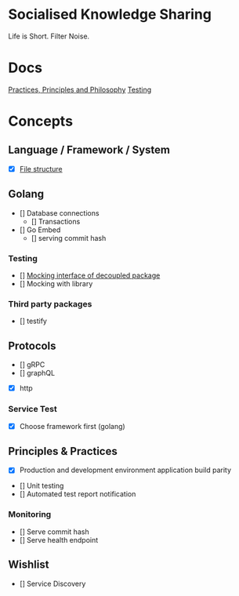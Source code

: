 # Socialised Knowledge Sharing

Life is Short. Filter Noise.

# Docs

[Practices, Principles and Philosophy](docs/ppp.md)
[Testing](docs/testing.md)

# Concepts

## Language / Framework / System

- [x] [File structure](docs/file_structure.md)
  
## Golang

- [] Database connections
  - [] Transactions
- [] Go Embed
    - [] serving commit hash
  
### Testing

- [] [Mocking interface of decoupled package](data/inmemory)
- [] Mocking with library

### Third party packages

- [] testify
  
## Protocols

- [] gRPC
- [] graphQL
- [x] http

### Service Test

- [x] Choose framework first (golang)

## Principles & Practices

- [x] Production and development environment application build parity
- [] Unit testing
- [] Automated test report notification
  
### Monitoring

- [] Serve commit hash
- [] Serve health endpoint

## Wishlist

- [] Service Discovery